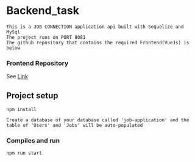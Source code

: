 # Backend_task
```
This is a JOB CONNECTION application api built with Sequelize and MySql
The project runs on PORT 8081
The github repository that contains the required Frontend(VueJs) is below
```

### Frontend Repository
See [Link](https://github.com/adeoluwadavid/vue-fe)

## Project setup
```
npm install
```

```
Create a database of your database called 'job-application' and the table of 'Users' and 'Jobs' will be auto-populated
```
### Compiles and run
```
npm run start
```
